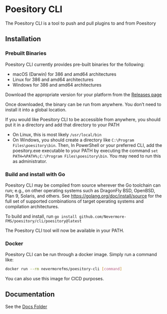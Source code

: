 # Poesitory CLI

The Poesitory CLI is a tool to push and pull plugins to and from Poesitory

## Installation

### Prebuilt Binaries

Poesitory CLI currently provides pre-built binaries for the following:

- macOS (Darwin) for 386 and amd64 architectures
- Linux for 386 and amd64 architectures
- Windows for 386 and amd64 architectures

Download the appropriate version for your platform from the [Releases page](https://github.com/Nevermore-FMS/poesitory/releases)

Once downloaded, the binary can be run from anywhere. You don’t need to install it into a global location.

If you would like Poesitory CLI to be accessible from anywhere, you should put it in a directory and add that directory to your PATH
- On Linux, this is most likely `/usr/local/bin`
- On Windows, you should create a directory like `C:\Program Files\poesitory\bin`. Then, In PowerShell or your preferred CLI, add the poesitory.exe executable to your PATH by executing the command `set PATH=%PATH%;C:\Program Files\poesitory\bin`. You may need to run this as administrator.

### Build and install with Go

Poesitory CLI may be compiled from source wherever the Go toolchain can run; e.g., on other operating systems such as DragonFly BSD, OpenBSD, Plan 9, Solaris, and others. See https://golang.org/doc/install/source for the full set of supported combinations of target operating systems and compilation architectures.

To build and install, run `go install github.com/Nevermore-FMS/poesitory/cli/poesitory@latest`

The Poesitory CLI tool will now be available in your PATH.

### Docker

Poesitory CLI can be run through a docker image. Simply run a command like:

```bash
docker run --rm nevermorefms/poesitory-cli [command]
```

You can also use this image for CICD purposes.

## Documentation

See the [Docs Folder](docs)
